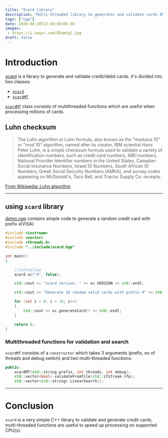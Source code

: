 ```yaml
---
title: "Xcard library"
description: "Multi-threaded library to generator and validate cards 💳."
tags: ["cpp"]
date: 2020-08-20T22:36:03+05:30
images:
 - https://i.imgur.com/EDamtgl.jpg
draft: false
---
```


# Introduction

[xcard](https://github.com/jkotra/xcard) is a library to generate and validate credit/debit cards. it's divided into two classes:

* [`xcard`](https://github.com/jkotra/xcard/blob/master/src/xcard.cpp)
* [`xcardMT`](https://github.com/jkotra/xcard/blob/master/src/xcard_mt.cpp)

[`xcardMT`](https://github.com/jkotra/xcard/blob/master/src/xcard_mt.cpp) class consists of multithreaded functions which are useful when processing millions of cards.

## Luhn checksum

> The Luhn algorithm or Luhn formula, also known as the "modulus 10" or "mod 10" algorithm, named after its creator, IBM scientist Hans Peter Luhn, is a simple checksum formula used to validate a variety of identification numbers, such as credit card numbers, IMEI numbers, National Provider Identifier numbers in the United States, Canadian Social Insurance Numbers, Israeli ID Numbers, South African ID Numbers, Greek Social Security Numbers (ΑΜΚΑ), and survey codes appearing on McDonald's, Taco Bell, and Tractor Supply Co. receipts.

[From Wikipedia: Luhn algorithm](https://en.wikipedia.org/wiki/Luhn_algorithm)

---

## using `xcard` library

[demo.cpp](https://github.com/jkotra/xcard/blob/master/src/demo.cpp) contains simple code to generate a random credit card with prefix `4`(VISA)

```cpp
#include <iostream>
#include <vector>
#include <threads.h>
#include "../include/xcard.hpp"

int main()
{

    //initialize
    xcard xc("4", false);

    std::cout << "xcard version: " << xc.VERSION << std::endl;

    std::cout << "Generate 10 random valid cards with prefix 4" << std::endl;

    for (int i = 0; i < 10; i++)
    {
        std::cout << xc.generateCard() << std::endl;
    }

    return 0;
}

```

### Multithreaded functions for validation and search

`xcardMT` consists of a `constructor` which takes 3 arguments (prefix, no of threads and debug switch) and two multi-threaded functions:

```cpp
public:
    xcardMT(std::string prefix, int threads, int debug);
    std::vector<bool> validateFromFile(std::ifstream &fp);
    std::vector<std::string> LinearSearch();
```


---

# Conclusion

`xcard` is a very simple C++ library to validate and generate credit cards, multi-threaded functions are useful to speed up processing on supported CPU(s).

